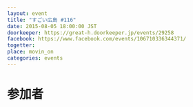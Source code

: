 ```yaml
---
layout: event
title: "すごい広島 #116"
date: 2015-08-05 18:00:00 JST
doorkeeper: https://great-h.doorkeeper.jp/events/29258
facebook: https://www.facebook.com/events/106710336344371/
togetter:
place: movin_on
categories: events
---
```


# 参加者
